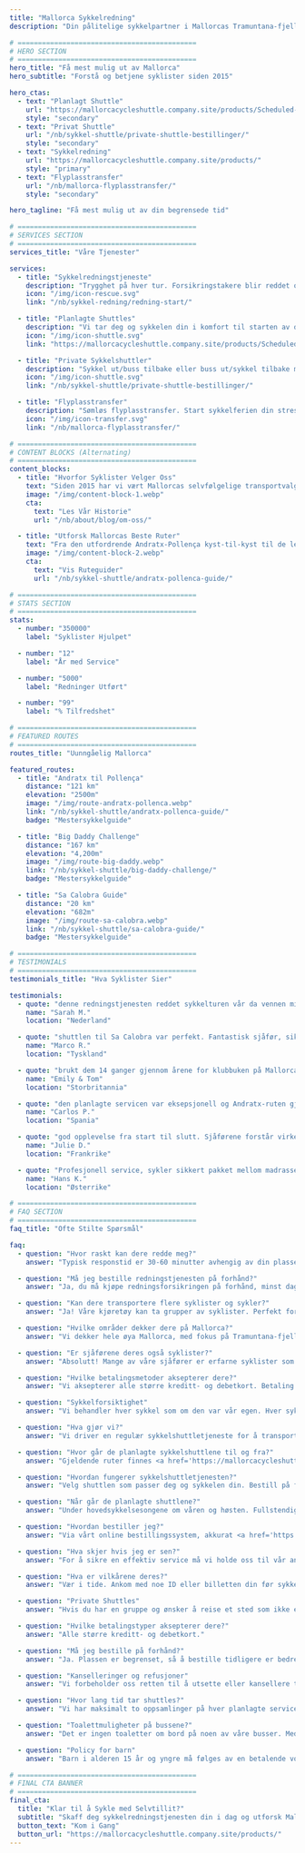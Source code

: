 ```yaml
---
title: "Mallorca Sykkelredning"
description: "Din pålitelige sykkelpartner i Mallorcas Tramuntana-fjell. Sykkelredningstjeneste, shuttles og flyplasstransfer for syklister."

# ============================================
# HERO SECTION
# ============================================
hero_title: "Få mest mulig ut av Mallorca"
hero_subtitle: "Forstå og betjene syklister siden 2015"

hero_ctas:
  - text: "Planlagt Shuttle"
    url: "https://mallorcacycleshuttle.company.site/products/Scheduled-Bike-Buses-c15728235"
    style: "secondary"
  - text: "Privat Shuttle"
    url: "/nb/sykkel-shuttle/private-shuttle-bestillinger/"
    style: "secondary"
  - text: "Sykkelredning"
    url: "https://mallorcacycleshuttle.company.site/products/"
    style: "primary"
  - text: "Flyplasstransfer"
    url: "/nb/mallorca-flyplasstransfer/"
    style: "secondary"

hero_tagline: "Få mest mulig ut av din begrensede tid"

# ============================================
# SERVICES SECTION
# ============================================
services_title: "Våre Tjenester"

services:
  - title: "Sykkelredningstjeneste"
    description: "Trygghet på hver tur. Forsikringstakere blir reddet overalt på Mallorca hvis sykkelen eller kroppen svikter."
    icon: "/img/icon-rescue.svg"
    link: "/nb/sykkel-redning/redning-start/"

  - title: "Planlagte Shuttles"
    description: "Vi tar deg og sykkelen din i komfort til starten av de ikoniske enveisrutene."
    icon: "/img/icon-shuttle.svg"
    link: "https://mallorcacycleshuttle.company.site/products/Scheduled-Bike-Buses-c15728235"

  - title: "Private Sykkelshuttler"
    description: "Sykkel ut/buss tilbake eller buss ut/sykkel tilbake med gruppen din til ønsket tid."
    icon: "/img/icon-shuttle.svg"
    link: "/nb/sykkel-shuttle/private-shuttle-bestillinger/"

  - title: "Flyplasstransfer"
    description: "Sømløs flyplasstransfer. Start sykkelferien din stressfritt fra det øyeblikket du lander."
    icon: "/img/icon-transfer.svg"
    link: "/nb/mallorca-flyplasstransfer/"

# ============================================
# CONTENT BLOCKS (Alternating)
# ============================================
content_blocks:
  - title: "Hvorfor Syklister Velger Oss"
    text: "Siden 2015 har vi vært Mallorcas selvfølgelige transportvalg for syklister – vi kjører shuttles, håndterer redninger over hele øya og behandler sykler som om de var våre egne. Forvent et vennlig, pålitelig team, komfortable busser og lokalkunnskap du kan stole på."
    image: "/img/content-block-1.webp"
    cta:
      text: "Les Vår Historie"
      url: "/nb/about/blog/om-oss/"

  - title: "Utforsk Mallorcas Beste Ruter"
    text: "Fra den utfordrende Andratx-Pollença kyst-til-kyst til de legendariske klatringene fra havnene i Sa Calobra og Valldemossa til de stille innlandsveiene, Mallorca er et sykkelparadis i verdensklasse. Våre omfattende ruteguider hjelper deg med å planlegge dine perfekte enveisturer med detaljerte kart, høydeprofiler og innsidertips."
    image: "/img/content-block-2.webp"
    cta:
      text: "Vis Ruteguider"
      url: "/nb/sykkel-shuttle/andratx-pollenca-guide/"

# ============================================
# STATS SECTION
# ============================================
stats:
  - number: "350000"
    label: "Syklister Hjulpet"

  - number: "12"
    label: "År med Service"

  - number: "5000"
    label: "Redninger Utført"

  - number: "99"
    label: "% Tilfredshet"

# ============================================
# FEATURED ROUTES
# ============================================
routes_title: "Uunngåelig Mallorca"

featured_routes:
  - title: "Andratx til Pollença"
    distance: "121 km"
    elevation: "2500m"
    image: "/img/route-andratx-pollenca.webp"
    link: "/nb/sykkel-shuttle/andratx-pollenca-guide/"
    badge: "Mestersykkelguide"

  - title: "Big Daddy Challenge"
    distance: "167 km"
    elevation: "4,200m"
    image: "/img/route-big-daddy.webp"
    link: "/nb/sykkel-shuttle/big-daddy-challenge/"
    badge: "Mestersykkelguide"

  - title: "Sa Calobra Guide"
    distance: "20 km"
    elevation: "682m"
    image: "/img/route-sa-calobra.webp"
    link: "/nb/sykkel-shuttle/sa-calobra-guide/"
    badge: "Mestersykkelguide"

# ============================================
# TESTIMONIALS
# ============================================
testimonials_title: "Hva Syklister Sier"

testimonials:
  - quote: "denne redningstjenesten reddet sykkelturen vår da vennen min fikk et mekanisk problem. Profesjonelt, raskt og vennlig. Anbefales på det sterkeste!"
    name: "Sarah M."
    location: "Nederland"

  - quote: "shuttlen til Sa Calobra var perfekt. Fantastisk sjåfør, sikker sykkeltransport og vi startet turen vår fra akkurat der vi ville med friske ben. Verdt hver krone."
    name: "Marco R."
    location: "Tyskland"

  - quote: "brukt dem 14 ganger gjennom årene for klubbuken på Mallorca. Flyplasstransfer og planlagt shuttle til Andratx. Tryggheten alene er verdt det. Disse gutta vet hva de gjør."
    name: "Emily & Tom"
    location: "Storbritannia"

  - quote: "den planlagte servicen var eksepsjonell og Andratx-ruten gjorde sykkelferien vår. Kan ikke vente til neste år!"
    name: "Carlos P."
    location: "Spania"

  - quote: "god opplevelse fra start til slutt. Sjåførene forstår virkelig syklisters behov. Gjort fire turer med dem nå."
    name: "Julie D."
    location: "Frankrike"

  - quote: "Profesjonell service, sykler sikkert pakket mellom madrasser og rutene er spektakulære. Anbefales sterkt for seriøse syklister."
    name: "Hans K."
    location: "Østerrike"

# ============================================
# FAQ SECTION
# ============================================
faq_title: "Ofte Stilte Spørsmål"

faq:
  - question: "Hvor raskt kan dere redde meg?"
    answer: "Typisk responstid er 30-60 minutter avhengig av din plassering på Mallorca. Vi har flere kjøretøy stasjonert over hele øya for rask respons."

  - question: "Må jeg bestille redningstjenesten på forhånd?"
    answer: "Ja, du må kjøpe redningsforsikringen på forhånd, minst dagen før bruk (gyldig for hele oppholdet ditt)."

  - question: "Kan dere transportere flere syklister og sykler?"
    answer: "Ja! Våre kjøretøy kan ta grupper av syklister. Perfekt for sykkelgrupper eller sykkelklubber."

  - question: "Hvilke områder dekker dere på Mallorca?"
    answer: "Vi dekker hele øya Mallorca, med fokus på Tramuntana-fjellene hvor de beste enveisrutene finnes. Fra Andratx til Pollença og overalt imellom."

  - question: "Er sjåførene deres også syklister?"
    answer: "Absolutt! Mange av våre sjåfører er erfarne syklister som kjenner rutene, utfordringene og akkurat hva du trenger."

  - question: "Hvilke betalingsmetoder aksepterer dere?"
    answer: "Vi aksepterer alle større kreditt- og debetkort. Betaling håndteres sikkert gjennom Stripe bestillingssystem."

  - question: "Sykkelforsiktighet"
    answer: "Vi behandler hver sykkel som om den var vår egen. Hver sykkel pakkes sikkert i spesialtilpassede tilhengere, dempet mellom madrasser, noe som sikrer at den ankommer i samme stand som da den ble pakket før avreise."

  - question: "Hva gjør vi?"
    answer: "Vi driver en regulær sykkelshuttletjeneste for å transportere deg og sykkelen din til starten av Mallorcas ikoniske enveis bucket-list-ruter. Sjekk <a href='https://mallorcacycleshuttle.company.site/products/' target='_blank' rel='noopener noreferrer'>timeplanen her</a>. Vi tilbyr en sykkel- og syklist-redningstjeneste ved havari. <a href='https://mallorcacycleshuttle.company.site/products/' target='_blank' rel='noopener noreferrer'>Lenke her</a>. Vi tilbyr private flyplasstransfer med direkte tilbud tilgjengelig <a href='/nb/mallorca-flyplasstransfer/'>her</a>."

  - question: "Hvor går de planlagte sykkelshuttlene til og fra?"
    answer: "Gjeldende ruter finnes <a href='https://mallorcacycleshuttle.company.site/products/' target='_blank' rel='noopener noreferrer'>her</a>."

  - question: "Hvordan fungerer sykkelshuttletjenesten?"
    answer: "Velg shuttlen som passer deg og sykkelen din. Bestill på forhånd, da plassene er begrenset. Ankom minst 15 minutter før avreise med bevis på ID eller billetten din (å vise den på telefonen din er ideelt) for å få lastet sykkelen din. <a href='https://mallorcacycleshuttle.company.site/products/' target='_blank' rel='noopener noreferrer'>Bestill her</a>. Nyt reisen til destinasjonen din og elsk turen tilbake. Enkelt, effektivt og essensielt – forvandler dagen din til et uforglemmelig eventyr."

  - question: "Når går de planlagte shuttlene?"
    answer: "Under hovedsykkelsesongene om våren og høsten. Fullstendig sykkelshuttletidsplan finnes <a href='https://mallorcacycleshuttle.company.site/products/' target='_blank' rel='noopener noreferrer'>her</a>."

  - question: "Hvordan bestiller jeg?"
    answer: "Via vårt online bestillingssystem, akkurat <a href='https://mallorcacycleshuttle.company.site/products/' target='_blank' rel='noopener noreferrer'>her</a>."

  - question: "Hva skjer hvis jeg er sen?"
    answer: "For å sikre en effektiv service må vi holde oss til vår annonserte tidsplan. Dessverre kan vi ikke vente på forsinkede passasjerer, da dette påvirker både vår service og andre syklister. Vennligst ankom til det valgte avreisepunktet før sykkelpakkingstiden som er angitt på billetten din. Siden ditt fravær kan forhindre andre i å bestille, kan vi ikke utstede refusjoner for tapte shuttles."

  - question: "Hva er vilkårene deres?"
    answer: "Vær i tide. Ankom med noe ID eller billetten din før sykkelinnlasting som er angitt på billetten din. Fullstendige vilkår her."

  - question: "Private Shuttles"
    answer: "Hvis du har en gruppe og ønsker å reise et sted som ikke er i timeplanen eller på et annet tidspunkt, vennligst <a href='/nb/sykkel-shuttle/private-shuttle-bestillinger/'>bestill her</a>."

  - question: "Hvilke betalingstyper aksepterer dere?"
    answer: "Alle større kreditt- og debetkort."

  - question: "Må jeg bestille på forhånd?"
    answer: "Ja. Plassen er begrenset, så å bestille tidligere er bedre enn å bestille senere for å unngå skuffelse. Vi anbefaler også å bestille turen din tidlig i oppholdet ditt, noe som sikrer friske ben og en reservedag hvis været skulle bli dårlig på din valgte dag. <a href='https://mallorcacycleshuttle.company.site/products/' target='_blank' rel='noopener noreferrer'>Bestill her</a>."

  - question: "Kanselleringer og refusjoner"
    answer: "Vi forbeholder oss retten til å utsette eller kansellere tjenester etter behov og uten å utstede forhåndsvarsel. I tilfelle en shuttlekansellering er en full refusjon for kjøpte billetter, eller overføring til en alternativ buss tilgjengelig. Hvis du ønsker å endre billetten din til en annen dato, kan dette være mulig og vil bli avgjort fra sak til sak. For fullstendig refusjons- og kanselleringsinformasjon, se de fullstendige vilkårene her."

  - question: "Hvor lang tid tar shuttles?"
    answer: "Vi har maksimalt to oppsamlinger på hver planlagte service. En eksempeltjeneste til Andratx er som følger: Port de Pollença, begynn å pakke sykler kl. 07:15, deretter videre til Alcúdia og begynn å pakke sykler kl. 07:35 med en gjennomsnittlig ankomsttid kl. 09:15 i Andratx, avhengig av trafikken."

  - question: "Toalettmuligheter på bussene?"
    answer: "Det er ingen toaletter om bord på noen av våre busser. Med en maksimal reisetid på 90 minutter er det normalt ikke nødvendig! Bare vær forsiktig med mengden væske du velger å ha før og under reisen."

  - question: "Policy for barn"
    answer: "Barn i alderen 15 år og yngre må følges av en betalende voksen. Alle plasser er prissatt likt."

# ============================================
# FINAL CTA BANNER
# ============================================
final_cta:
  title: "Klar til å Sykle med Selvtillit?"
  subtitle: "Skaff deg sykkelredningstjenesten din i dag og utforsk Mallorca bekymringsfritt"
  button_text: "Kom i Gang"
  button_url: "https://mallorcacycleshuttle.company.site/products/"
---
```

